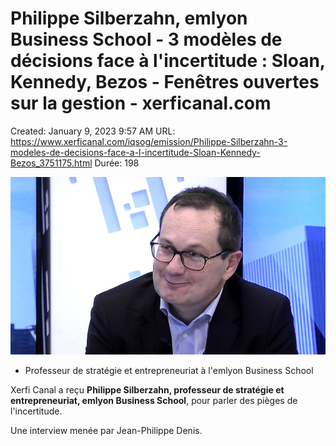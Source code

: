 # Philippe Silberzahn, emlyon Business School - 3 modèles de décisions face à l'incertitude : Sloan, Kennedy, Bezos - Fenêtres ouvertes sur la gestion - xerficanal.com

Created: January 9, 2023 9:57 AM
URL: https://www.xerficanal.com/iqsog/emission/Philippe-Silberzahn-3-modeles-de-decisions-face-a-l-incertitude-Sloan-Kennedy-Bezos_3751175.html
Durée: 198

![Philippe%20Silberzahn,%20emlyon%20Business%20School%20-%203%20mo%20f280093ad9764efda80fc6c8aa243862/Philippe-Silberzahn-3-modeles-de-decisions-face-a-l-incertitude-Sloan-Kennedy-Bezos-306349653.jpg](Philippe%20Silberzahn,%20emlyon%20Business%20School%20-%203%20mo%20f280093ad9764efda80fc6c8aa243862/Philippe-Silberzahn-3-modeles-de-decisions-face-a-l-incertitude-Sloan-Kennedy-Bezos-306349653.jpg)

- Professeur de stratégie et entrepreneuriat à l'emlyon Business School

Xerfi Canal a reçu **Philippe Silberzahn, professeur de stratégie et entrepreneuriat, emlyon Business School**, pour parler des pièges de l'incertitude.

Une interview menée par Jean-Philippe Denis.